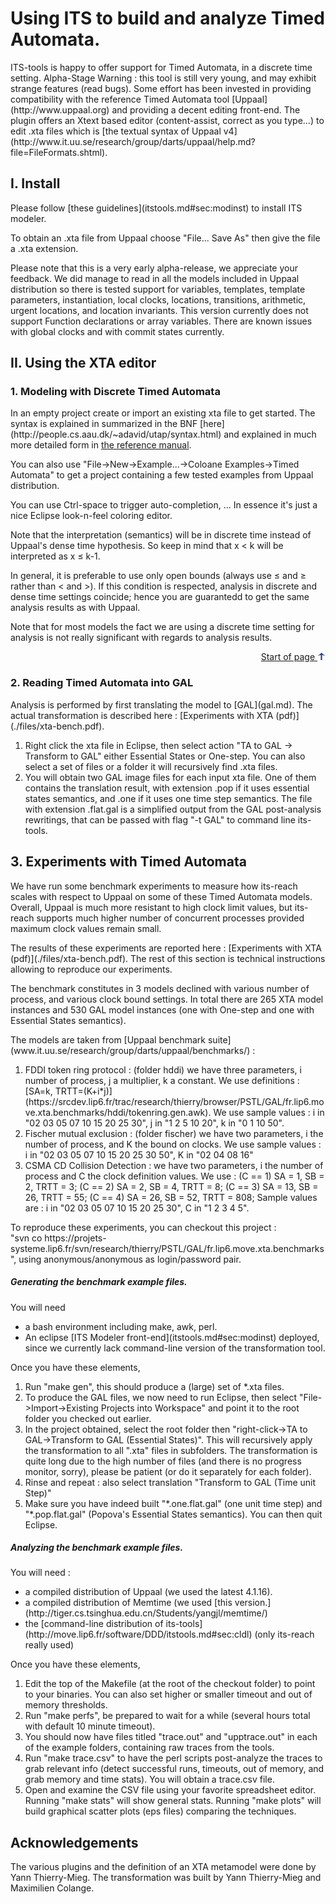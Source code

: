 <html>
<?php include 'header.md'; ?>

<h1>Using ITS to build and analyze Timed Automata.</h1>
<p>
	ITS-tools is happy to offer support for Timed Automata, in a discrete time setting.
	Alpha-Stage Warning : this tool is still very young, and may exhibit strange features (read bugs).
	Some effort has been invested in providing compatibility with
	the reference Timed Automata tool [Uppaal](http://www.uppaal.org)
	and providing a decent editing front-end. The plugin offers an Xtext based editor 
	(content-assist, correct as you type...) to edit .xta files which is [the textual syntax of Uppaal v4](http://www.it.uu.se/research/group/darts/uppaal/help.md?file=FileFormats.shtml).
</p>

<a name="toc"></a>
<?php TableOfContents(__FILE__, 4); ?>


<h2><a name="sec:Install"></a>I. Install </h2>

<p>Please follow [these guidelines](itstools.md#sec:modinst) to install ITS modeler.</p>
<p>To obtain an .xta file from Uppaal choose "File... Save As" then give the file a .xta extension.</p>
<p>Please note that this is a very early alpha-release, we appreciate your feedback.
We did manage to read in all the models included in Uppaal distribution so there is tested support
for variables, templates, template parameters, instantiation, local clocks, locations, transitions,
 arithmetic, urgent locations, and location invariants.   
This version currently does not support Function declarations or array variables. There are known issues
 with global clocks and with commit states currently.
</p>

<h2><a name="sec:TPNeditor"></a>II. Using the XTA editor</h2>

<h3><a name="ssec:modelTPN"></a>1. Modeling with Discrete Timed Automata</h3>
<p>In an empty project create or import an existing xta file to get started.
The syntax is explained in summarized in the BNF [here](http://people.cs.aau.dk/~adavid/utap/syntax.html)
and explained in much more detailed form in <a href=http://www.it.uu.se/research/group/darts/uppaal/help.md?file=System_Descriptions/Model.shtml">the reference manual</a>.
</p>

<p> You can also use "File->New->Example...->Coloane Examples->Timed Automata" to get a project containing a few tested examples from Uppaal distribution.</p>

<p>You can use Ctrl-space to trigger auto-completion, ... In essence it's just a nice Eclipse look-n-feel coloring editor.</p>

<p>Note that the interpretation (semantics) will be in discrete time instead of Uppaal's dense time hypothesis.
So keep in mind that x &lt; k  will be interpreted as x &le; k-1.
</p>
<p>
In general, it is preferable to use only open bounds (always use &le; and &ge; rather than &lt; and &gt;).
If this condition is respected, analysis in discrete and dense time settings coincide; hence you are guarantedd
 to get the same analysis results as with Uppaal. 
</p>

<p>
Note that for most models the fact we are using a discrete time setting for analysis is not really significant with regards to analysis results.
</p>

<div class="toplink" align="right">
	<a href="#toc">Start of page <img alt="" src="images/up.gif"
		width="13" height="12" border="0"></a>
</div>

<h3><a name="ssec:importTA"></a>2. Reading Timed Automata into GAL</h3>

<p>
Analysis is performed by first translating the model to [GAL](gal.md). The actual transformation
is described here : [Experiments with XTA (pdf)](./files/xta-bench.pdf).
<ol>
<li> Right click the xta file in Eclipse, then select action "TA to GAL -> Transform to GAL" either Essential States or One-step.
You can also select a set of files or a folder it will recursively find .xta files. </li>
<li> You will obtain two GAL image files for each input xta file. One of them contains the translation result, with extension .pop if it uses essential states semantics, and .one if
it uses one time step semantics. The file with extension .flat.gal is a simplified output from the GAL post-analysis
rewritings, that can be passed with flag "-t GAL" to command line its-tools.</li>
</ol>
</p>


<h2><a name="sec:bench"></a>3. Experiments with Timed Automata</h2>

<p> We have run some benchmark experiments to measure how its-reach scales with respect to Uppaal
 on some of these Timed Automata models. Overall, Uppaal is much more resistant to high clock limit 
 values, but its-reach supports much higher number of concurrent processes provided maximum clock values
  remain small.</p>

  <p> The results of these experiments are reported here : [Experiments with XTA (pdf)](./files/xta-bench.pdf). 
  The rest of this section is technical instructions allowing to reproduce our experiments.</p>
  
<p> The benchmark constitutes in 3 models declined with various number of process, and various clock bound settings.
In total there are 265 XTA model instances and 530 GAL model instances (one with One-step and one with Essential States semantics).</p>

<p> The models are taken from [Uppaal benchmark suite](www.it.uu.se/research/group/darts/uppaal/benchmarks/) : 
<ol>
<li> FDDI token ring protocol : (folder hddi) we have three parameters, i number of process, j a multiplier, k a constant.
We use definitions : [SA=k, TRTT=(K+i*j)](https://srcdev.lip6.fr/trac/research/thierry/browser/PSTL/GAL/fr.lip6.move.xta.benchmarks/hddi/tokenring.gen.awk).
We use sample values : i in "02 03 05 07  10 15 20 25 30", j in "1 2 5 10 20", k in "0 1 10 50".
</li>
<li> Fischer mutual exclusion : (folder fischer) we have two parameters, i the number of process, and K the bound on clocks.
We use sample values : i in "02 03 05 07 10 15 20 25 30 50", K in "02 04 08 16"</li>
<li> CSMA CD Collision Detection : we have two parameters, i the number of process and C the clock definition values. We use : 
   (C == 1) SA = 1, SB = 2, TRTT = 3; (C == 2) SA = 2, SB = 4, TRTT = 8;  (C == 3) SA = 13, SB = 26, TRTT = 55; 
   (C == 4) SA = 26, SB = 52, TRTT = 808; 
   Sample values are : i in "02 03 05 07 10 15 20 25 30", C in "1 2 3 4 5".</li>
</ol>
</p>

<p> To reproduce these experiments, you can checkout this project : <br/> "svn co https://projets-systeme.lip6.fr/svn/research/thierry/PSTL/GAL/fr.lip6.move.xta.benchmarks", using anonymous/anonymous as login/password pair.</p>

<h5>Generating the benchmark example files.</h5>

<p> You will need 
<ul>
<li>a bash environment including make, awk, perl.</li>
<li>An eclipse [ITS Modeler front-end](itstools.md#sec:modinst) deployed, since we currently lack command-line version of the transformation tool.</li>
</ul>
</p>

<p> Once you have these elements, 
<ol>
<li>Run "make gen", this should produce a (large) set of *.xta files.</li>
<li>To produce the GAL files, we now need to run Eclipse, then select "File->Import->Existing Projects into Workspace" and point it to the root folder you checked out earlier.</li>
<li>In the project obtained, select the root folder then "right-click->TA to GAL->Transform to GAL (Essential States)". 
This will recursively apply the transformation to all ".xta" files in subfolders.  
The transformation is quite long due to the high number of files (and there is no progress monitor, sorry), please be patient (or do it separately for each folder).</li>
<li>Rinse and repeat : also select translation "Transform to GAL (Time unit Step)"</li>
<li>Make sure you have indeed built "*.one.flat.gal" (one unit time step) and "*.pop.flat.gal" (Popova's Essential States semantics). You can then quit Eclipse.</li> 
</ol>
</p> 

<h5>Analyzing the benchmark example files.</h5>

<p> You will need :
<ul>
<li>a compiled distribution of Uppaal (we used the latest 4.1.16).</li>
<li>a compiled distribution of Memtime (we used [this version.](http://tiger.cs.tsinghua.edu.cn/Students/yangjl/memtime/)</li>
<li>the [command-line distribution of its-tools](http://move.lip6.fr/software/DDD/itstools.md#sec:cldl) (only its-reach really used) </li> 
</ul>

<p> Once you have these elements, 
<ol>
<li>Edit the top of the Makefile (at the root of the checkout folder) to point to your binaries. 
You can also set higher or smaller timeout and out of memory thresholds.</li>
<li>Run "make perfs", be prepared to wait for a while (several hours total with default 10 minute timeout). </li>
<li>You should now have files titled "trace.out" and "upptrace.out" in each of the example folders, containing raw traces from the tools.</li>
<li>Run "make trace.csv" to have the perl scripts post-analyze the traces to grab relevant info 
(detect successful runs, timeouts, out of memory, and grab memory and time stats). You will obtain a trace.csv file.</li>
<li>Open and examine the CSV file using your favorite spreadsheet editor. Running "make stats" will show general stats.
Running "make plots" will build graphical scatter plots (eps files) comparing the techniques.
</ol>
</p>
  
<h2><a name="sec:Ack"></a>Acknowledgements </h2>

The various plugins and the definition of an XTA metamodel were done by Yann Thierry-Mieg.
The transformation was built by Yann Thierry-Mieg and Maximilien Colange.


<!-- #EndEditable -->
<?php include 'footer.md'; ?>

</html>